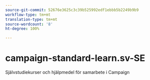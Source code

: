 ```yaml
---
source-git-commit: 52676e3625c3c39b525992edf1ebbb5b2249b9b9
workflow-type: tm+mt
translation-type: tm+mt
source-wordcount: '8'
ht-degree: 100%

---
```

# campaign-standard-learn.sv-SE

Självstudiekurser och hjälpmedel för samarbete i Campaign
